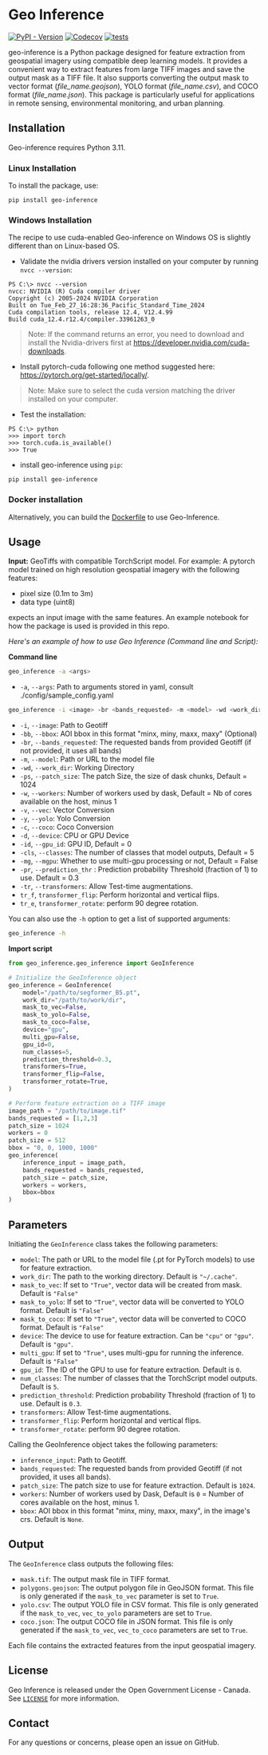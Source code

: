 # Geo Inference

[![PyPI - Version](https://img.shields.io/pypi/v/geo-inference)](https://pypi.org/project/geo-inference/)
[![Codecov](https://img.shields.io/codecov/c/github/valhassan/geo-inference)](https://app.codecov.io/github/valhassan/geo-inference)
[![tests](https://github.com/valhassan/geo-inference/actions/workflows/test.yml/badge.svg)](https://github.com/valhassan/geo-inference/actions/workflows/test.yml)





geo-inference is a Python package designed for feature extraction from geospatial imagery using compatible deep learning models. It provides a convenient way to extract features from large TIFF images and save the output mask as a TIFF file. It also supports converting the output mask to vector format (*file_name.geojson*), YOLO format (*file_name.csv*), and COCO format (*file_name.json*). This package is particularly useful for applications in remote sensing, environmental monitoring, and urban planning.

## Installation

Geo-inference requires Python 3.11.  

### Linux Installation  
To install the package, use:

```
pip install geo-inference
```  

### Windows Installation
The recipe to use cuda-enabled Geo-inference on Windows OS is slightly different than on Linux-based OS.  

- Validate the nvidia drivers version installed on your computer by running `nvcc --version`: 
``` shell
PS C:\> nvcc --version
nvcc: NVIDIA (R) Cuda compiler driver
Copyright (c) 2005-2024 NVIDIA Corporation
Built on Tue_Feb_27_16:28:36_Pacific_Standard_Time_2024
Cuda compilation tools, release 12.4, V12.4.99
Build cuda_12.4.r12.4/compiler.33961263_0
```
> Note: If the command returns an error, you need to download and install the Nvidia-drivers first at https://developer.nvidia.com/cuda-downloads.  

- Install pytorch-cuda following one method suggested here: https://pytorch.org/get-started/locally/.
> Note: Make sure to select the cuda version matching the driver installed on your computer.  
- Test the installation:  
```shell
PS C:\> python
>>> import torch
>>> torch.cuda.is_available()
>>> True
```  
- install geo-inference using `pip`:
```
pip install geo-inference
```

### Docker installation
Alternatively, you can build the [Dockerfile](./Dockerfile) to use Geo-Inference.  

## Usage

**Input:** GeoTiffs with compatible TorchScript model. For example: A pytorch model trained on high resolution geospatial imagery with the following features:

- pixel size (0.1m to 3m)
- data type (uint8)

expects an input image with the same features. An example notebook for how the package is used is provided in this repo. 


*Here's an example of how to use Geo Inference (Command line and Script):*

**Command line**
```bash
geo_inference -a <args>
```
- `-a`, `--args`: Path to arguments stored in yaml, consult ./config/sample_config.yaml
```bash
geo_inference -i <image> -br <bands_requested> -m <model> -wd <work_dir> -ps <patch_size> -v <vec> -d <device> -id <gpu_id> -cls <classes> -mg <mgpu> -pr <pr_thr>
```
- `-i`, `--image`: Path to Geotiff
- `-bb`, `--bbox`: AOI bbox in this format "minx, miny, maxx, maxy" (Optional)
- `-br`, `--bands_requested`: The requested bands from provided Geotiff (if not provided, it uses all bands)
- `-m`, `--model`: Path or URL to the model file
- `-wd`, `--work_dir`: Working Directory
- `-ps`, `--patch_size`: The patch Size, the size of dask chunks, Default = 1024
- `-w`, `--workers`: Number of workers used by dask, Default = Nb of cores available on the host, minus 1
- `-v`, `--vec`: Vector Conversion
- `-y`, `--yolo`: Yolo Conversion
- `-c`, `--coco`: Coco Conversion
- `-d`, `--device`: CPU or GPU Device
- `-id`, `--gpu_id`: GPU ID, Default = 0
- `-cls`, `--classes`: The number of classes that model outputs, Default = 5
- `-mg`, `--mgpu`: Whether to use multi-gpu processing or not, Default = False
- `-pr`, `--prediction_thr` : Prediction probability Threshold (fraction of 1) to use. Default = 0.3
- `-tr`, `--transformers`: Allow Test-time augmentations.  
- `tr_f`, `transformer_flip`: Perform horizontal and vertical flips.  
- `tr_e`, `transformer_rotate`: perform 90 degree rotation.  


You can also use the `-h` option to get a list of supported arguments:

```bash
geo_inference -h
```

**Import script**
```python
from geo_inference.geo_inference import GeoInference

# Initialize the GeoInference object
geo_inference = GeoInference(
    model="/path/to/segformer_B5.pt",
    work_dir="/path/to/work/dir",
    mask_to_vec=False,
    mask_to_yolo=False,
    mask_to_coco=False, 
    device="gpu",
    multi_gpu=False,
    gpu_id=0, 
    num_classes=5,
    prediction_threshold=0.3,
    transformers=True,
    transformer_flip=False,
    transformer_rotate=True,
)

# Perform feature extraction on a TIFF image
image_path = "/path/to/image.tif"
bands_requested = [1,2,3]
patch_size = 1024
workers = 0
patch_size = 512
bbox = "0, 0, 1000, 1000"
geo_inference(
    inference_input = image_path,  
    bands_requested = bands_requested, 
    patch_size = patch_size, 
    workers = workers, 
    bbox=bbox
)
```

## Parameters

Initiating the `GeoInference` class takes the following parameters:

- `model`: The path or URL to the model file (.pt for PyTorch models) to use for feature extraction.
- `work_dir`: The path to the working directory. Default is `"~/.cache"`.
- `mask_to_vec`: If set to `"True"`, vector data will be created from mask. Default is `"False"`
- `mask_to_yolo`: If set to `"True"`, vector data will be converted to YOLO format. Default is `"False"`
- `mask_to_coco`: If set to `"True"`, vector data will be converted to COCO format. Default is `"False"`
- `device`: The device to use for feature extraction. Can be `"cpu"` or `"gpu"`. Default is `"gpu"`.
- `multi_gpu`: If set to `"True"`, uses multi-gpu for running the inference. Default is `"False"`
- `gpu_id`: The ID of the GPU to use for feature extraction. Default is `0`.
- `num_classes`: The number of classes that the TorchScript model outputs. Default is `5`.
- `prediction_threshold`: Prediction probability Threshold (fraction of 1) to use. Default is `0.3`.  
- `transformers`: Allow Test-time augmentations.  
- `transformer_flip`: Perform horizontal and vertical flips.  
- `transformer_rotate`: perform 90 degree rotation.  

Calling the GeoInference object takes the following parameters:  
- `inference_input`: Path to Geotiff. 
- `bands_requested`: The requested bands from provided Geotiff (if not provided, it uses all bands).
- `patch_size`: The patch size to use for feature extraction. Default is `1024`.
- `workers`: Number of workers used by Dask, Default is `0` = Number of cores available on the host, minus 1.
- `bbox`: AOI bbox in this format "minx, miny, maxx, maxy", in the image's crs. Default is `None`.


## Output

The `GeoInference` class outputs the following files:

- `mask.tif`: The output mask file in TIFF format.
- `polygons.geojson`: The output polygon file in GeoJSON format. This file is only generated if the `mask_to_vec` parameter is set to `True`.
- `yolo.csv`: The output YOLO file in CSV format. This file is only generated if the `mask_to_vec`, `vec_to_yolo` parameters are set to `True`.
- `coco.json`: The output COCO file in JSON format. This file is only generated if the `mask_to_vec`, `vec_to_coco` parameters are set to `True`.

Each file contains the extracted features from the input geospatial imagery.

## License

Geo Inference is released under the Open Government License - Canada. See [`LICENSE`](https://github.com/NRCan/geo-inference/blob/main/LICENSE) for more information.

## Contact

For any questions or concerns, please open an issue on GitHub.